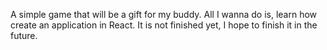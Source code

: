 A simple game that will be a gift for my buddy. All I wanna do is, learn how create an application in React.
It is not finished yet, I hope to finish it in the future.
